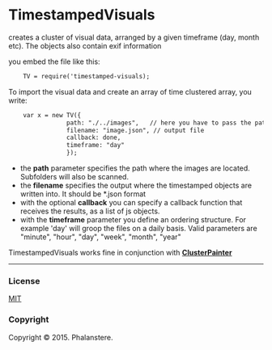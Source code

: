 # TimestampedVisuals
creates a cluster of visual data, arranged by a given timeframe (day, month etc). The objects also contain exif information

you embed the file like this:


```html
 	TV = require('timestamped-visuals); 
```

To import the visual data and create an array of time clustered array, you write: 

```html
	var x = new TV({
                path: "./../images",   // here you have to pass the path 
                filename: "image.json", // output file
                callback: done,
                timeframe: "day"
                });
```

- the **path** parameter specifies the path where the images are located. Subfolders will also be scanned.
- the **filename** specifies the output where the timestamped objects are written into. It should be \*.json format
- with the optional **callback** you can specify a callback function that receives the results, as a list of js objects.
- with the **timeframe** parameter you define an ordering structure. For example 'day' will groop the files on a daily basis. Valid parameters are "minute", "hour", "day", "week", "month", "year"

TimestampedVisuals works fine in conjunction with <a href = "https://github.com/Phalanstere/ClusterPainter">**ClusterPainter**</a>


---
### License

[MIT](http://opensource.org/licenses/MIT)



### Copyright

Copyright &copy; 2015. Phalanstere.   